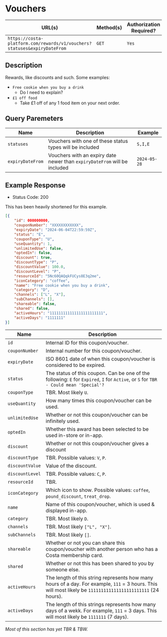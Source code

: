 # Vouchers
| URL(s) | Method(s) | Authorization Required? |
| ------ | --------- | ----------------------- |
| `https://costa-platform.com/rewards/v1/vouchers?statuses&expiryDateFrom` | `GET` | `Yes` |

## Description
Rewards, like discounts and such. Some examples:
- `Free cookie when you buy a drink`
  - Do I need to explain?
- `£1 off food`
  - Take £1 off of any 1 food item on your next order.

## Query Paremeters
| Name | Description | Example |
| ---- | ----------- | ------- |
| `statuses` | Vouchers with one of these status types will be included | `S,I,E` |
| `expiryDateFrom` | Vouchers with an expiry date newer than `expiryDateFrom` will be included | `2024-05-28` |

## Example Response
- Status Code: 200

This has been heavily shortened for this example.
```json
[{
	"id": 000000000,
	"couponNumber": "XXXXXXXXXXXX",
	"expiryDate": "2024-06-04T22:59:59Z",
	"status": "E",
	"couponType": "U",
	"useQuantity": 1,
	"unlimitedUse": false,
	"optedIn": false,
	"discount": true,
	"discountType": "P",
	"discountValue": 100.0,
	"discountLevel": "P",
	"resourceId": "5Nc60QAQqkFUCys8E3q2me",
	"iconCategory": "coffee",
	"name": "Free cookie when you buy a drink",
	"category": "D",
	"channels": ["L", "X"],
	"subChannels": [],
	"shareable": false,
	"shared": false,
	"activeHours": "111111111111111111111111",
	"activeDays": "1111111"
}]
```
| Name | Description |
| ---- | ----------- |
| `id` | Internal ID for this coupon/voucher. |
| `couponNumber` | Internal number for this coupon/voucher. |
| `expiryDate` | ISO 8601 date of when this coupon/voucher is considered to be expired. |
| `status` | The status of this coupon. Can be one of the following: `E` for `Expired`, `I` for `Active`, or `S` for `TBR - Could mean 'Special'?` |
| `couponType` | TBR. Most likely `U`. |
| `useQuantity` | How many times this coupon/voucher can be used. |
| `unlimitedUse` | Whether or not this coupon/voucher can be infinitely used. |
| `optedIn` | Whether this award has been selected to be used in-store or in-app. |
| `discount` | Whether or not this coupon/voucher gives a discount |
| `discountType` | TBR. Possible values: `V`, `P`. |
| `discountValue` | Value of the discount. |
| `discountLevel` | TBR. Possible values: `C`, `P`. |
| `resourceId` | TBR. |
| `iconCategory` | Which icon to show. Possible values: `coffee`, `pound_discount`, `treat_drop`. |
| `name` | Name of this coupon/voucher, which is used & displayed in-app. |
| `category` | TBR. Most likely `D`. |
| `channels` | TBR. Most likely `["L", "X"]`. |
| `subChannels` | TBR. Most likely `[]`. |
| `shareable` | Whether or not you can share this coupon/voucher with another person who has a Costa membership card. |
| `shared` | Whether or not this has been shared to you by someone else. |
| `activeHours` | The length of this string represents how many hours of a day. For example, `111` = 3 hours. This will most likely be `111111111111111111111111` (24 hours). |
| `activeDays` | The length of this strings represents how many days of a wekk. For example, `111` = 3 days. This will most likely be `1111111` (7 days). |
*Most of this section has yet TBR & TBW.*
